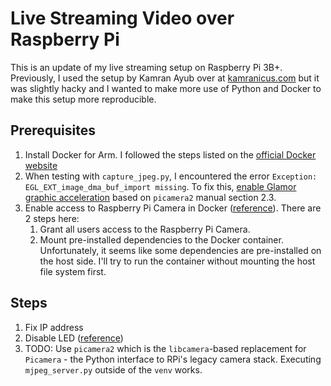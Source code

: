 # Live Streaming Video over Raspberry Pi

This is an update of my live streaming setup on Raspberry Pi 3B+. Previously, I used the setup by Kamran Ayub over at [kamranicus.com](https://kamranicus.com/building-a-raspberry-pi-3-baby-monitor/) but it was slightly hacky and I wanted to make more use of Python and Docker to make this setup more reproducible.

## Prerequisites
1. Install Docker for Arm. I followed the steps listed on the [official Docker website](https://www.docker.com/blog/getting-started-with-docker-for-arm-on-linux/)
2. When testing with `capture_jpeg.py`, I encountered the error `Exception: EGL_EXT_image_dma_buf_import missing`. To fix this, [enable Glamor graphic acceleration](https://github.com/raspberrypi/picamera2/issues/337#issuecomment-1265532691) based on `picamera2` manual section 2.3.
3. Enable access to Raspberry Pi Camera in Docker ([reference](https://www.losant.com/blog/how-to-access-the-raspberry-pi-camera-in-docker)). There are 2 steps here:
    1. Grant all users access to the Raspberry Pi Camera.
    2. Mount pre-installed dependencies to the Docker container. Unfortunately, it seems like some dependencies are pre-installed on the host side. I'll try to run the container without mounting the host file system first.

## Steps
1. Fix IP address
2. Disable LED ([reference](https://n.ethz.ch/~dbernhard/disable-led-on-a-raspberry-pi.html))
3. TODO: Use `picamera2` which is the `libcamera`-based replacement for `Picamera` - the Python interface to RPi's legacy camera stack. Executing `mjpeg_server.py` outside of the `venv` works.

